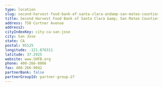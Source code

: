 ```yaml
---
type: location
slug: second-harvest-food-bank-of-santa-clara-andamp-san-mateo-counties
title: Second Harvest Food Bank of Santa Clara &amp; San Mateo Counties
address: 750 Curtner Avenue
address2: 
cityIndexKey: city-ca-san-jose
city: San Jose
state: CA
postal: 95125
longitude: -121.876311
latitude: 37.2925
website: www.SHFB.org
phone: 408-266-8866
fax: 408-266-9042
partnerBank: false
partnerGroupId: partner-group-27
---
```

